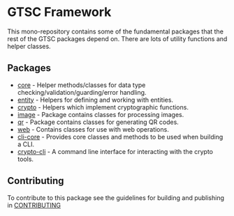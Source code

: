 # GTSC Framework

This mono-repository contains some of the fundamental packages that the rest of the GTSC packages depend on. There are lots of utility functions and helper classes.

## Packages

- [core](packages/core/README.md) - Helper methods/classes for data type checking/validation/guarding/error handling.
- [entity](packages/entity/README.md) - Helpers for defining and working with entities.
- [crypto](packages/crypto/README.md) - Helpers which implement cryptographic functions.
- [image](packages/image/README.md) - Package contains classes for processing images.
- [qr](packages/qr/README.md) - Package contains classes for generating QR codes.
- [web](packages/web/README.md) - Contains classes for use with web operations.
- [cli-core](packages/cli-core/README.md) - Provides core classes and methods to be used when building a CLI.
- [crypto-cli](packages/crypto-cli/README.md) - A command line interface for interacting with the crypto tools.

## Contributing

To contribute to this package see the guidelines for building and publishing in [CONTRIBUTING](./CONTRIBUTING.md)
